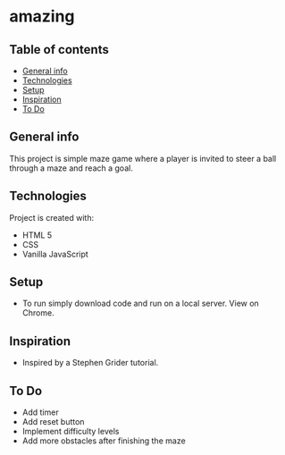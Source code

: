 # amazing

## Table of contents
* [General info](#general-info)
* [Technologies](#technologies)
* [Setup](#setup)
* [Inspiration](#inspiration)
* [To Do](#to-do)

## General info
This project is simple maze game where a player is invited to steer a ball through a maze and reach a goal.

## Technologies
Project is created with:
* HTML 5
* CSS 
* Vanilla JavaScript

## Setup
* To run simply download code and run on a local server. View on Chrome. 

## Inspiration
* Inspired by a Stephen Grider tutorial.

## To Do
* Add timer
* Add reset button
* Implement difficulty levels
* Add more obstacles after finishing the maze
